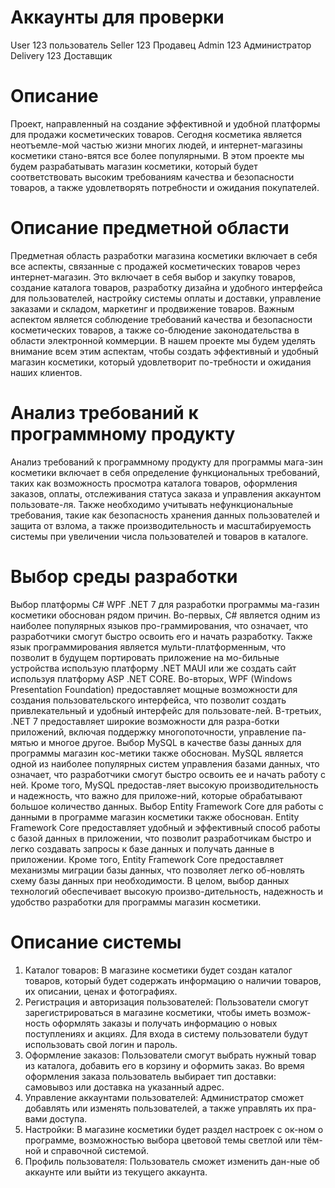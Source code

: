 # Аккаунты для проверки
User 123 пользователь
Seller 123 Продавец
Admin 123 Администратор
Delivery 123 Доставщик

# Описание

Проект, направленный на создание эффективной и удобной платформы для продажи косметических товаров. Сегодня косметика является неотъемле-мой частью жизни многих людей, и интернет-магазины косметики стано-вятся все более популярными. В этом проекте мы будем разрабатывать магазин косметики, который будет соответствовать высоким требованиям качества и безопасности товаров, а также удовлетворять потребности и ожидания покупателей. 
# Описание предметной области

Предметная область разработки магазина косметики включает в себя все аспекты, связанные с продажей косметических товаров через интернет-магазин. Это включает в себя выбор и закупку товаров, создание каталога товаров, разработку дизайна и удобного интерфейса для пользователей, настройку системы оплаты и доставки, управление заказами и складом, маркетинг и продвижение товаров. Важным аспектом является соблюдение требований качества и безопасности косметических товаров, а также со-блюдение законодательства в области электронной коммерции. В нашем проекте мы будем уделять внимание всем этим аспектам, чтобы создать эффективный и удобный магазин косметики, который удовлетворит по-требности и ожидания наших клиентов.
# Анализ требований к программному продукту

Анализ требований к программному продукту для программы мага-зин косметики включает в себя определение функциональных требований, таких как возможность просмотра каталога товаров, оформления заказов, оплаты, отслеживания статуса заказа и управления аккаунтом пользовате-ля. Также необходимо учитывать нефункциональные требования, такие как безопасность хранения данных пользователей и защита от взлома, а также производительность и масштабируемость системы при увеличении числа пользователей и товаров в каталоге.
# Выбор среды разработки

Выбор платформы C# WPF .NET 7 для разработки программы ма-газин косметики обоснован рядом причин. 
Во-первых, C# является одним из наиболее популярных языков про-граммирования, что означает, что разработчики смогут быстро освоить его и начать разработку. Также язык программирования является мульти-платформенным, что позволит в будущем портировать приложение на мо-бильные устройства использую платформу .NET MAUI или же создать сайт используя платформу ASP .NET CORE.
Во-вторых, WPF (Windows Presentation Foundation) предоставляет мощные возможности для создания пользовательского интерфейса, что позволит создать привлекательный и удобный интерфейс для пользовате-лей. В-третьих, .NET 7 предоставляет широкие возможности для разра-ботки приложений, включая поддержку многопоточности, управление па-мятью и многое другое. 
Выбор MySQL в качестве базы данных для программы магазин кос-метики также обоснован. MySQL является одной из наиболее популярных систем управления базами данных, что означает, что разработчики смогут быстро освоить ее и начать работу с ней. Кроме того, MySQL предостав-ляет высокую производительность и надежность, что важно для приложе-ний, которые обрабатывают большое количество данных. 
Выбор Entity Framework Core для работы с данными в программе магазин косметики также обоснован. Entity Framework Core предоставляет удобный и эффективный способ работы с базой данных в приложении, что позволит разработчикам быстро и легко создавать запросы к базе данных и получать данные в приложении. Кроме того, Entity Framework Core предоставляет механизмы миграции базы данных, что позволяет легко об-новлять схему базы данных при необходимости. 
В целом, выбор данных технологий обеспечивает высокую произво-дительность, надежность и удобство разработки для программы магазин косметики.

# Описание системы
1.	Каталог товаров: В магазине косметики будет создан каталог товаров, который будет содержать информацию о наличии товаров, их описании, ценах и фотографиях. 
2.	Регистрация и авторизация пользователей: Пользователи смогут зарегистрироваться в магазине косметики, чтобы иметь возмож-ность оформлять заказы и получать информацию о новых поступлениях и акциях. Для входа в систему пользователи будут использовать свой логин и пароль. 
3.	Оформление заказов: Пользователи смогут выбрать нужный товар из каталога, добавить его в корзину и оформить заказ. Во время оформления заказа пользователь выбирает тип доставки: самовывоз или доставка на указанный адрес.
4.	Управление аккаунтами пользователей: Администратор сможет добавлять или изменять пользователей, а также управлять их пра-вами доступа. 
5.	Настройки: В магазине косметики будет раздел настроек с ок-ном о программе, возможностью выбора цветовой темы светлой или тём-ной и справочной системой.
6.	Профиль пользователя: Пользователь сможет изменить дан-ные об аккаунте или выйти из текущего аккаунта.

